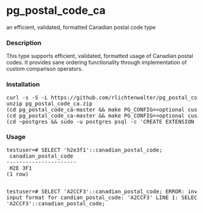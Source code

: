 # pg_postal_code_ca
an efficient, validated, formatted Canadian postal code type

<h3>Description</h3>
This type supports efficient, validated, formatted usage of Canadian postal codes. It provides sane ordering functionality through implementation of custom comparison operators.

<h3>Installation</h3>
<pre>
curl -s -S -L https://github.com/rlichtenwalter/pg_postal_code_ca/archive/master.zip > pg_postal_code_CA.zip
unzip pg_postal_code_ca.zip
(cd pg_postal_code_ca-master &amp;&amp; make PG_CONFIG=&lt;optional custom pg_config path&gt;)
(cd pg_postal_code_ca-master &amp;&amp; make PG_CONFIG=&lt;optional custom pg_config path&gt; install)
(cd ~postgres &amp;&amp; sudo -u postgres psql -c 'CREATE EXTENSION pg_postal_code_ca;')
</pre>

<h3>Usage</h3>
<pre>
testuser=# SELECT 'h2e3f1'::canadian_postal_code;
 canadian_postal_code
----------------------
 H2E 3F1
(1 row)

testuser=# SELECT 'A2CCF3'::canadian_postal_code;
ERROR:  invalid input format for candian_postal_code: 'A2CCF3'
LINE 1: SELECT 'A2CCF3'::canadian_postal_code;
</pre>
